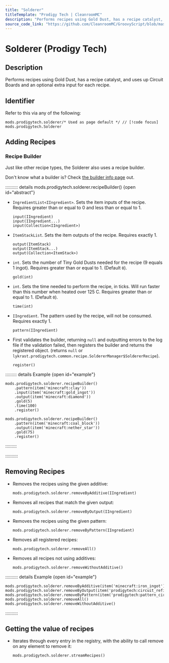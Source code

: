 ```yaml
---
title: "Solderer"
titleTemplate: "Prodigy Tech | CleanroomMC"
description: "Performs recipes using Gold Dust, has a recipe catalyst, and uses up Circuit Boards and an optional extra input for each recipe."
source_code_link: "https://github.com/CleanroomMC/GroovyScript/blob/master/src/main/java/com/cleanroommc/groovyscript/compat/mods/prodigytech/Solderer.java"
---
```


# Solderer (Prodigy Tech)

## Description

Performs recipes using Gold Dust, has a recipe catalyst, and uses up Circuit Boards and an optional extra input for each recipe.

## Identifier

Refer to this via any of the following:

```groovy:no-line-numbers {1}
mods.prodigytech.solderer/* Used as page default */ // [!code focus]
mods.prodigytech.Solderer
```


## Adding Recipes

### Recipe Builder

Just like other recipe types, the Solderer also uses a recipe builder.

Don't know what a builder is? Check [the builder info page](../../getting_started/builder.md) out.

:::::::::: details mods.prodigytech.solderer.recipeBuilder() {open id="abstract"}
- `IngredientList<IIngredient>`. Sets the item inputs of the recipe. Requires greater than or equal to 0 and less than or equal to 1.

    ```groovy:no-line-numbers
    input(IIngredient)
    input(IIngredient...)
    input(Collection<IIngredient>)
    ```

- `ItemStackList`. Sets the item outputs of the recipe. Requires exactly 1.

    ```groovy:no-line-numbers
    output(ItemStack)
    output(ItemStack...)
    output(Collection<ItemStack>)
    ```

- `int`. Sets the number of Tiny Gold Dusts needed for the recipe (9 equals 1 ingot). Requires greater than or equal to 1. (Default `0`).

    ```groovy:no-line-numbers
    gold(int)
    ```

- `int`. Sets the time needed to perform the recipe, in ticks. Will run faster than this number when heated over 125 C. Requires greater than or equal to 1. (Default `0`).

    ```groovy:no-line-numbers
    time(int)
    ```

- `IIngredient`. The pattern used by the recipe, will not be consumed. Requires exactly 1.

    ```groovy:no-line-numbers
    pattern(IIngredient)
    ```

- First validates the builder, returning `null` and outputting errors to the log file if the validation failed, then registers the builder and returns the registered object. (returns `null` or `lykrast.prodigytech.common.recipe.SoldererManager$SoldererRecipe`).

    ```groovy:no-line-numbers
    register()
    ```

::::::::: details Example {open id="example"}
```groovy:no-line-numbers
mods.prodigytech.solderer.recipeBuilder()
    .pattern(item('minecraft:clay'))
    .input(item('minecraft:gold_ingot'))
    .output(item('minecraft:diamond'))
    .gold(5)
    .time(100)
    .register()

mods.prodigytech.solderer.recipeBuilder()
    .pattern(item('minecraft:coal_block'))
    .output(item('minecraft:nether_star'))
    .gold(75)
    .register()
```

:::::::::

::::::::::

## Removing Recipes

- Removes the recipes using the given additive:

    ```groovy:no-line-numbers
    mods.prodigytech.solderer.removeByAdditive(IIngredient)
    ```

- Removes all recipes that match the given output:

    ```groovy:no-line-numbers
    mods.prodigytech.solderer.removeByOutput(IIngredient)
    ```

- Removes the recipes using the given pattern:

    ```groovy:no-line-numbers
    mods.prodigytech.solderer.removeByPattern(IIngredient)
    ```

- Removes all registered recipes:

    ```groovy:no-line-numbers
    mods.prodigytech.solderer.removeAll()
    ```

- Removes all recipes not using additives:

    ```groovy:no-line-numbers
    mods.prodigytech.solderer.removeWithoutAdditive()
    ```

:::::::::: details Example {open id="example"}
```groovy:no-line-numbers
mods.prodigytech.solderer.removeByAdditive(item('minecraft:iron_ingot'))
mods.prodigytech.solderer.removeByOutput(item('prodigytech:circuit_refined'))
mods.prodigytech.solderer.removeByPattern(item('prodigytech:pattern_circuit_refined'))
mods.prodigytech.solderer.removeAll()
mods.prodigytech.solderer.removeWithoutAdditive()
```

::::::::::

## Getting the value of recipes

- Iterates through every entry in the registry, with the ability to call remove on any element to remove it:

    ```groovy:no-line-numbers
    mods.prodigytech.solderer.streamRecipes()
    ```
